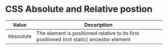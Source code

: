 # CSS Absolute and Relative postion
| Value    | Decsription        |
| ------   | -----------------  |
| Absoulute| The element is positioned relative to its first positioned (not static) ancestor element |